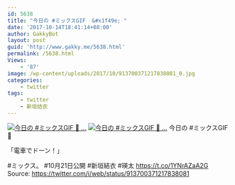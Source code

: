 ```yaml
---
id: 5638
title: "今日の #ミックスGIF  &#x1f49e; "
date: '2017-10-14T18:41:14+08:00'
author: GakkyBot
layout: post
guid: 'http://www.gakky.me/5638.html'
permalink: /5638.html
Views:
    - '87'
image: /wp-content/uploads/2017/10/913700371217838081_0.jpg
categories:
    - twitter
tags:
    - twitter
    - 新垣结衣
---
```


[![今日の #ミックスGIF  💞
...](http://www.yui-aragaki.org/wp-content/uploads/2017/10/913700371217838081_0.jpg)](http://www.yui-aragaki.org/wp-content/uploads/2017/10/913700371217838081_0.jpg)
[![今日の #ミックスGIF  💞
...](http://www.yui-aragaki.org/wp-content/uploads/2017/10/913700371217838081_1.jpg)](http://www.yui-aragaki.org/wp-content/uploads/2017/10/913700371217838081_1.jpg)
今日の #ミックスGIF 💞

「電車でドーン！」

\#ミックス。 #10月21日公開
\#新垣結衣 #瑛太 https://t.co/1YNrAZaA2G
Source: <https://twitter.com/i/web/status/913700371217838081>
